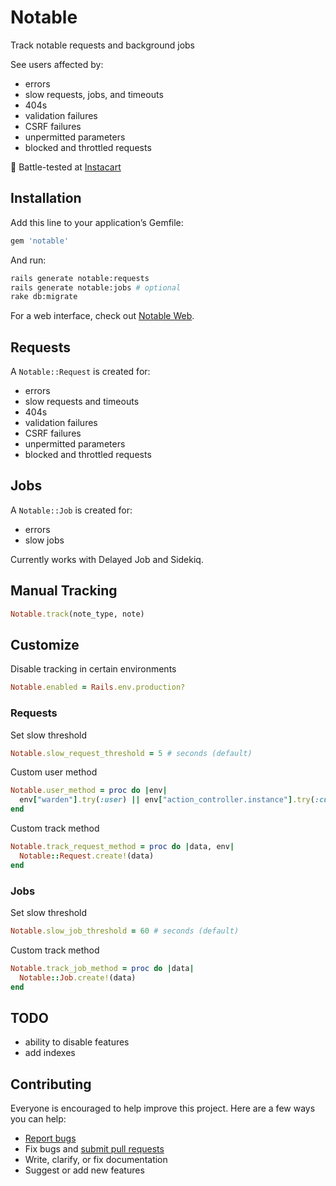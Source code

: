 # Notable

Track notable requests and background jobs

See users affected by:

- errors
- slow requests, jobs, and timeouts
- 404s
- validation failures
- CSRF failures
- unpermitted parameters
- blocked and throttled requests

:tangerine: Battle-tested at [Instacart](https://www.instacart.com)

## Installation

Add this line to your application’s Gemfile:

```ruby
gem 'notable'
```

And run:

```sh
rails generate notable:requests
rails generate notable:jobs # optional
rake db:migrate
```

For a web interface, check out [Notable Web](https://github.com/ankane/notable_web).

## Requests

A `Notable::Request` is created for:

- errors
- slow requests and timeouts
- 404s
- validation failures
- CSRF failures
- unpermitted parameters
- blocked and throttled requests

## Jobs

A `Notable::Job` is created for:

- errors
- slow jobs

Currently works with Delayed Job and Sidekiq.

## Manual Tracking

```ruby
Notable.track(note_type, note)
```

## Customize

Disable tracking in certain environments

```ruby
Notable.enabled = Rails.env.production?
```

### Requests

Set slow threshold

```ruby
Notable.slow_request_threshold = 5 # seconds (default)
```

Custom user method

```ruby
Notable.user_method = proc do |env|
  env["warden"].try(:user) || env["action_controller.instance"].try(:current_visit)
end
```

Custom track method

```ruby
Notable.track_request_method = proc do |data, env|
  Notable::Request.create!(data)
end
```

### Jobs

Set slow threshold

```ruby
Notable.slow_job_threshold = 60 # seconds (default)
```

Custom track method

```ruby
Notable.track_job_method = proc do |data|
  Notable::Job.create!(data)
end
```

## TODO

- ability to disable features
- add indexes

## Contributing

Everyone is encouraged to help improve this project. Here are a few ways you can help:

- [Report bugs](https://github.com/ankane/notable/issues)
- Fix bugs and [submit pull requests](https://github.com/ankane/notable/pulls)
- Write, clarify, or fix documentation
- Suggest or add new features
